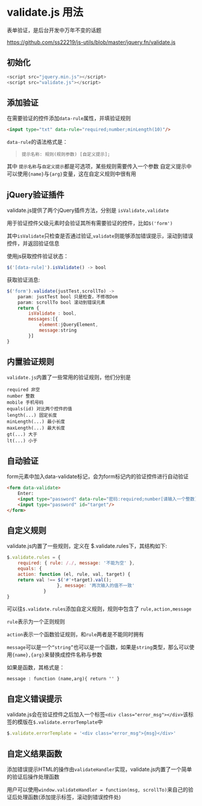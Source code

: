 # validate.js 用法

表单验证，是后台开发中万年不变的话题

https://github.com/ss22219/js-utils/blob/master/jquery.fn/validate.js

## 初始化
```js
<script src="jquery.min.js"></script>
<script src="validate.js"></script>
```
## 添加验证
在需要验证的控件添加`data-rule`属性，并填验证规则
```html
<input type="txt" data-rule="required;number;minLength(10)"/>
```
`data-rule`的语法格式是：
>```提示名称: 规则(规则参数) [自定义提示];```

其中 `提示名称`与`自定义提示`都是可选项，某些规则需要传入一个参数
自定义提示中可以使用`{name}`与`{arg}`变量，这在自定义规则中很有用

## jQuery验证插件
validate.js提供了两个jQuery插件方法，分别是 `isValidate,validate`

用于验证控件父级元素时会验证其所有需要验证的控件，比如`$('form')`

其中`isValidate`只检查是否通过验证,`validate`则能够添加错误提示，滚动到错误控件，并返回验证信息

使用js获取控件验证状态：
```js
$('[data-rule]').isValidate() -> bool
```
获取验证消息:

```js
$('form').validate(justTest,scrollTo) -> 
    param: justTest bool 只是检查，不修改Dom
    param: scrollTo bool 滚动到错误元素
    return {
        isValidate : bool,
        messages:[{
            element:jQueryElement,
            message:string
        }]
}
```

## 内置验证规则
`validate.js`内置了一些常用的验证规则，他们分别是
```
required 非空
number 整数
mobile 手机号码
equals(id) 对比两个控件的值
length(...) 固定长度
minLength(...) 最小长度
maxLength(...) 最大长度
gt(...) 大于
lt(...) 小于
```

## 自动验证

form元素中加入data-validate标记，会为form标记内的验证控件进行自动验证
```html
<form data-validate>
    Enter:
    <input type="password" data-rule="密码:required;number[请输入一个整数];equals(target)"/>
    <input type="password" id="target"/>
</form>
```

## 自定义规则
validate.js内置了一些规则，定义在 $.validate.rules下，其结构如下:

``` js
$.validate.rules = {
    required: { rule: /./, message: '不能为空' },
    equals: {
    action: function (el, rule, val, target) {
    return val !== $('#'+target).val();
            　　　　}, message: '两次输入的值不一致'
       　　　　}
}
```
可以往`$.validate.rules`添加自定义规则，规则中包含了 `rule,action,message`

`rule`表示为一个正则规则

`action`表示一个函数验证规则，和`rule`两者是不能同时拥有

`message`可以是一个`“string”`也可以是一个函数，如果是`string`类型，那么可以使用`{name},{arg}`来替换成控件名称与参数

如果是函数，其格式是：
```
message : function (name,arg){ return '' }
```

## 自定义错误提示
validate.js会在验证控件之后加入一个标签`<div class="error_msg"></div>`该标签的模版在`$.validate.errorTemplate`中

```js
$.validate.errorTemplate = '<div class="error_msg">{msg}</div>'
```
## 自定义结果函数
添加错误提示HTML的操作由`validateHandler`实现，validate.js内置了一个简单的验证后操作处理函数

用户可以使用`window.validateHandler = function(msg, scrollTo)`来自己的验证后处理函数(添加提示标签，滚动到错误控件处)



